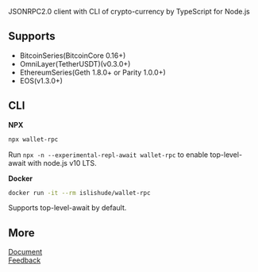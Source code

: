 JSONRPC2.0 client with CLI of crypto-currency by TypeScript for Node.js

## Supports

- BitcoinSeries(BitcoinCore 0.16+)
- OmniLayer(TetherUSDT)(v0.3.0+)
- EthereumSeries(Geth 1.8.0+ or Parity 1.0.0+)
- EOS(v1.3.0+)

## CLI

**NPX**

```sh
npx wallet-rpc
```

Run `npx -n --experimental-repl-await wallet-rpc` to enable top-level-await with node.js v10 LTS.

**Docker**

```sh
docker run -it --rm islishude/wallet-rpc
```

Supports top-level-await by default.

## More

[Document](https://github.com/isLishude/wallet-rpc/blob/dev/doc.md)  
[Feedback](https://github.com/isLishude/wallet-rpc/issues/new)
